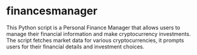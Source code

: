 # financesmanager
This Python script is a Personal Finance Manager that allows users to manage their financial information and make cryptocurrency investments. The script fetches market data for various cryptocurrencies, it prompts users for their financial details and investment choices.
